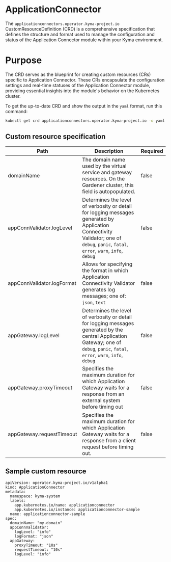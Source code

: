 # ApplicationConnector

The `applicationconnectors.operator.kyma-project.io` CustomResourceDefinition (CRD) is a comprehensive specification that defines the structure and format used to manage the configuration and status of the Application Connector module within your Kyma environment.

# Purpose

The CRD serves as the blueprint for creating custom resources (CRs) specific to Application Connector. These CRs encapsulate the configuration settings and real-time statuses of the Application Connector module, providing essential insights into the module's behavior on the Kubernetes cluster.

To get the up-to-date CRD and show the output in the `yaml` format, run this command:

```bash
kubectl get crd applicationconnectors.operator.kyma-project.io -o yaml
```

## Custom resource specification

| Path | Description | Required |
| ---- | ----------- | -------- |
| domainName | The domain name used by the virtual service and gateway resources. On the Gardener cluster, this field is autopopulated. | false |
| appConnValidator.logLevel | Determines the level of verbosity or detail for logging messages generated by Application Connectivity Validator; one of `debug`, `panic`, `fatal`, `error`, `warn`, `info`, `debug` | false |
| appConnValidator.logFormat | Allows for specifying the format in which Application Connectivity Validator generates log messages; one of: `json`, `text`  | false |
| appGateway.logLevel | Determines the level of verbosity or detail for logging messages generated by the central Application Gateway; one of `debug`, `panic`, `fatal`, `error`, `warn`, `info`, `debug` | false |
| appGateway.proxyTimeout | Specifies the maximum duration for which Application Gateway waits for a response from an external system before timing out | false |
| appGateway.requestTimeout | Specifies the maximum duration for which Application Gateway waits for a response from a client request before timing out. | false |

## Sample custom resource

```
apiVersion: operator.kyma-project.io/v1alpha1
kind: ApplicationConnector
metadata:
  namespace: kyma-system
  labels:
    app.kubernetes.io/name: applicationconnector
    app.kubernetes.io/instance: applicationconnector-sample
  name: applicationconnector-sample
spec:
  domainName: "my.domain"
  appConnValidator:
    logLevel: "info"
    logFormat: "json"
  appGateway:
    proxyTimeout: "10s"
    requestTimeout: "10s"
    logLevel: "info"
```
